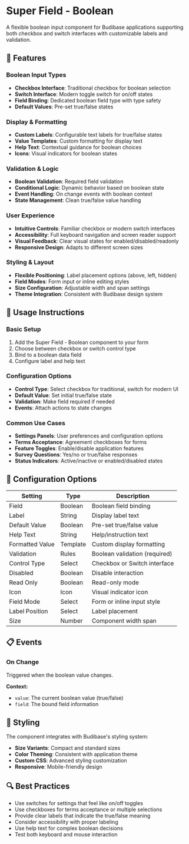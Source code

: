 # Super Field - Boolean

A flexible boolean input component for Budibase applications supporting both checkbox and switch interfaces with customizable labels and validation.

## 🚀 Features

### Boolean Input Types

- **Checkbox Interface**: Traditional checkbox for boolean selection
- **Switch Interface**: Modern toggle switch for on/off states
- **Field Binding**: Dedicated boolean field type with type safety
- **Default Values**: Pre-set true/false states

### Display & Formatting

- **Custom Labels**: Configurable text labels for true/false states
- **Value Templates**: Custom formatting for display text
- **Help Text**: Contextual guidance for boolean choices
- **Icons**: Visual indicators for boolean states

### Validation & Logic

- **Boolean Validation**: Required field validation
- **Conditional Logic**: Dynamic behavior based on boolean state
- **Event Handling**: On change events with boolean context
- **State Management**: Clean true/false value handling

### User Experience

- **Intuitive Controls**: Familiar checkbox or modern switch interfaces
- **Accessibility**: Full keyboard navigation and screen reader support
- **Visual Feedback**: Clear visual states for enabled/disabled/readonly
- **Responsive Design**: Adapts to different screen sizes

### Styling & Layout

- **Flexible Positioning**: Label placement options (above, left, hidden)
- **Field Modes**: Form input or inline editing styles
- **Size Configuration**: Adjustable width and span settings
- **Theme Integration**: Consistent with Budibase design system

## 📝 Usage Instructions

### Basic Setup

1. Add the Super Field - Boolean component to your form
2. Choose between checkbox or switch control type
3. Bind to a boolean data field
4. Configure label and help text

### Configuration Options

- **Control Type**: Select checkbox for traditional, switch for modern UI
- **Default Value**: Set initial true/false state
- **Validation**: Make field required if needed
- **Events**: Attach actions to state changes

### Common Use Cases

- **Settings Panels**: User preferences and configuration options
- **Terms Acceptance**: Agreement checkboxes for forms
- **Feature Toggles**: Enable/disable application features
- **Survey Questions**: Yes/no or true/false responses
- **Status Indicators**: Active/inactive or enabled/disabled states

## 🔧 Configuration Options

| Setting         | Type     | Description                   |
| --------------- | -------- | ----------------------------- |
| Field           | Boolean  | Boolean field binding         |
| Label           | String   | Display label text            |
| Default Value   | Boolean  | Pre-set true/false value      |
| Help Text       | String   | Help/instruction text         |
| Formatted Value | Template | Custom display formatting     |
| Validation      | Rules    | Boolean validation (required) |
| Control Type    | Select   | Checkbox or Switch interface  |
| Disabled        | Boolean  | Disable interaction           |
| Read Only       | Boolean  | Read-only mode                |
| Icon            | Icon     | Visual indicator icon         |
| Field Mode      | Select   | Form or inline input style    |
| Label Position  | Select   | Label placement               |
| Size            | Number   | Component width span          |

## 📋 Events

### On Change

Triggered when the boolean value changes.

**Context:**

- `value`: The current boolean value (true/false)
- `field`: The bound field information

## 🎨 Styling

The component integrates with Budibase's styling system:

- **Size Variants**: Compact and standard sizes
- **Color Theming**: Consistent with application theme
- **Custom CSS**: Advanced styling customization
- **Responsive**: Mobile-friendly design

## 🔍 Best Practices

- Use switches for settings that feel like on/off toggles
- Use checkboxes for terms acceptance or multiple selections
- Provide clear labels that indicate the true/false meaning
- Consider accessibility with proper labeling
- Use help text for complex boolean decisions
- Test both keyboard and mouse interaction
